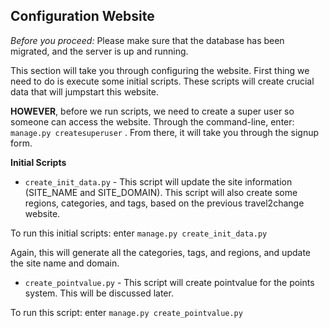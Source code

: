 ## Configuration Website

*Before you proceed:* Please make sure that the database has been migrated, and the server is up and running. 

This section will take you through configuring the website. First thing we need to do is execute some initial scripts. These scripts will create crucial data that will jumpstart this website.

**HOWEVER**, before we run scripts, we need to create a super user so someone can access the website. Through the command-line, enter: `manage.py createsuperuser` . From there, it will take you through the signup form.

**Initial Scripts**

- `create_init_data.py` - This script will update the site information (SITE_NAME and SITE_DOMAIN). This script will also create some regions, categories, and tags, based on the previous travel2change website.

To run this initial scripts: enter `manage.py create_init_data.py` 

Again, this will generate all the categories, tags, and regions, and update the site name and domain.

- `create_pointvalue.py` - This script will create pointvalue for the points system. This will be discussed later.

To run this script: enter `manage.py create_pointvalue.py` 

